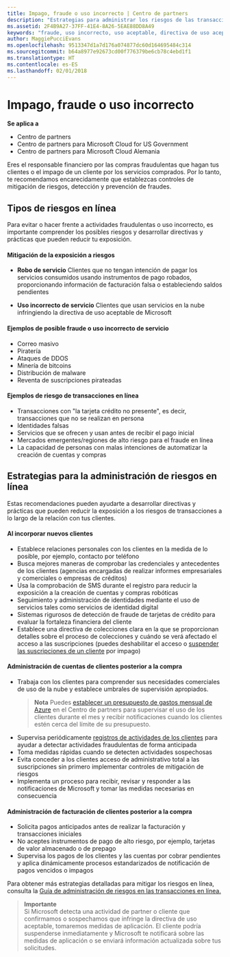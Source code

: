 ```yaml
---
title: Impago, fraude o uso incorrecto | Centro de partners
description: "Estrategias para administrar los riesgos de las transacciones en línea, incluyendo el impago del cliente de artículos y servicios y las actividades fraudulentas o uso incorrecto."
ms.assetid: 2F4B9A27-37FF-41E4-8A26-5EAE88DD8A49
keywords: "fraude, uso incorrecto, uso aceptable, directiva de uso aceptable, impago, el cliente no pagará la factura, riesgo en línea, robo de servicio, uso incorrecto de servicio, suspender una suscripción,"
author: MaggiePucciEvans
ms.openlocfilehash: 9513347d1a7d176a074877dc60d164695484c314
ms.sourcegitcommit: b64a8977e92673cd00f776379be6cb78c4ebd1f1
ms.translationtype: HT
ms.contentlocale: es-ES
ms.lasthandoff: 02/01/2018
---
```

# <a name="non-payment-fraud-or-misuse"></a>Impago, fraude o uso incorrecto

**Se aplica a**

-  Centro de partners
-  Centro de partners para Microsoft Cloud for US Government
-  Centro de partners para Microsoft Cloud Alemania

Eres el responsable financiero por las compras fraudulentas que hagan tus clientes o el impago de un cliente por los servicios comprados. Por lo tanto, te recomendamos encarecidamente que establezcas controles de mitigación de riesgos, detección y prevención de fraudes.

## <a name="types-of-online-risk"></a>Tipos de riesgos en línea

Para evitar o hacer frente a actividades fraudulentas o uso incorrecto, es importante comprender los posibles riesgos y desarrollar directivas y prácticas que pueden reducir tu exposición.

#### <a name="risk-exposure-to-be-mitigated"></a>Mitigación de la exposición a riesgos

- **Robo de servicio** Clientes que no tengan intención de pagar los servicios consumidos usando instrumentos de pago robados, proporcionando información de facturación falsa o estableciendo saldos pendientes

- **Uso incorrecto de servicio** Clientes que usan servicios en la nube infringiendo la directiva de uso aceptable de Microsoft

#### <a name="examples-of-possible-fraud-or-service-abuse"></a>Ejemplos de posible fraude o uso incorrecto de servicio
- Correo masivo
- Piratería
- Ataques de DDOS
- Minería de bitcoins
- Distribución de malware
- Reventa de suscripciones pirateadas 

#### <a name="examples-of-online-transaction-risk"></a>Ejemplos de riesgo de transacciones en línea
- Transacciones con "la tarjeta crédito no presente", es decir, transacciones que no se realizan en persona
- Identidades falsas
- Servicios que se ofrecen y usan antes de recibir el pago inicial
- Mercados emergentes/regiones de alto riesgo para el fraude en línea
- La capacidad de personas con malas intenciones de automatizar la creación de cuentas y compras

## <a name="strategies-for-managing-online-risk"></a>Estrategias para la administración de riesgos en línea

Estas recomendaciones pueden ayudarte a desarrollar directivas y prácticas que pueden reducir la exposición a los riesgos de transacciones a lo largo de la relación con tus clientes.  

#### <a name="when-onboarding-new-customers"></a>Al incorporar nuevos clientes
- Establece relaciones personales con los clientes en la medida de lo posible, por ejemplo, contacto por teléfono
- Busca mejores maneras de comprobar las credenciales y antecedentes de los clientes (agencias encargadas de realizar informes empresariales y comerciales o empresas de créditos) 
- Usa la comprobación de SMS durante el registro para reducir la exposición a la creación de cuentas y compras robóticas
- Seguimiento y administración de identidades mediante el uso de servicios tales como servicios de identidad digital
- Sistemas rigurosos de detección de fraude de tarjetas de crédito para evaluar la fortaleza financiera del cliente
- Establece una directiva de colecciones clara en la que se proporcionan detalles sobre el proceso de colecciones y cuándo se verá afectado el acceso a las suscripciones (puedes deshabilitar el acceso o [suspender las suscripciones de un cliente](suspend-a-subscription.md) por impago)

#### <a name="post-purchase-customer-account-management"></a>Administración de cuentas de clientes posterior a la compra
- Trabaja con los clientes para comprender sus necesidades comerciales de uso de la nube y establece umbrales de supervisión apropiados.
    >**Nota** Puedes [establecer un presupuesto de gastos mensual de Azure](set-an-azure-spending-budget-for-your-customers.md) en el Centro de partners para supervisar el uso de los clientes durante el mes y recibir notificaciones cuando los clientes estén cerca del límite de su presupuesto.
- Supervisa periódicamente [registros de actividades de los clientes](activity-logs.md) para ayudar a detectar actividades fraudulentas de forma anticipada
- Toma medidas rápidas cuando se detecten actividades sospechosas
- Evita conceder a los clientes acceso de administrativo total a las suscripciones sin primero implementar controles de mitigación de riesgos
- Implementa un proceso para recibir, revisar y responder a las notificaciones de Microsoft y tomar las medidas necesarias en consecuencia

#### <a name="post-purchase-customer-billing-management"></a>Administración de facturación de clientes posterior a la compra
- Solicita pagos anticipados antes de realizar la facturación y transacciones iniciales 
- No aceptes instrumentos de pago de alto riesgo, por ejemplo, tarjetas de valor almacenado o de prepago
- Supervisa los pagos de los clientes y las cuentas por cobrar pendientes y aplica dinámicamente procesos estandarizados de notificación de pagos vencidos o impagos

Para obtener más estrategias detalladas para mitigar los riesgos en línea, consulta la [Guía de administración de riesgos en las transacciones en línea.](https://assets.windowsphone.com/7d885238-e13b-4f10-a682-3d5adacd2859/CSP-PartnerRiskGuide-APSFinal_InvariantCulture_Default.zip)

>**Importante**<br>
Si Microsoft detecta una actividad de partner o cliente que confirmamos o sospechamos que infringe la directiva de uso aceptable, tomaremos medidas de aplicación. El cliente podría suspenderse inmediatamente y Microsoft te notificará sobre las medidas de aplicación o se enviará información actualizada sobre tus solicitudes.

 

 



